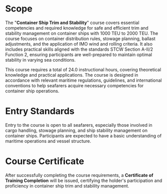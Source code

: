 # Scope

The "**Container Ship Trim and Stability**" course covers essential competencies and required knowledge for safe and efficient trim and stability management on container ships with 1000 TEU to 2000 TEU. The course focuses on container distribution rules, stowage planning, ballast adjustments, and the application of IMO wind and rolling criteria. It also includes practical skills aligned with the standards STCW  Section A-II/2 Function 2, ensuring participants are well-prepared to maintain optimal stability in varying sea conditions. 

This course requires a total of 24.0 instructional hours, covering theoretical knowledge and practical applications. The course is designed in accordance with relevant maritime regulations, guidelines, and international conventions to help seafarers acquire necessary competencies for container ship operations.

# Entry Standards

Entry to the course is open to all seafarers, especially those involved in cargo handling, stowage planning, and ship stability management on container ships. Participants are expected to have a basic understanding of maritime operations and vessel structure.

# Course Certificate

After successfully completing the course requirements, a **Certificate of Training Completion** will be issued, certifying the holder's participation and proficiency in container ship trim and stability management. 